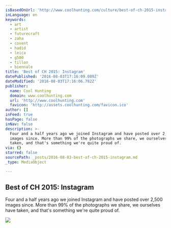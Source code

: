 ```yaml
---
isBasedOnUrl: 'http://www.coolhunting.com/culture/best-of-ch-2015-instagram'
inLanguage: en
keywords:
  - art
  - artist
  - futurecraft
  - zaha
  - covent
  - hadid
  - leica
  - g500
  - tillon
  - biennale
title: 'Best of CH 2015: Instagram'
datePublished: '2016-08-03T17:16:09.089Z'
dateModified: '2016-08-03T17:16:06.782Z'
publisher:
  name: Cool Hunting
  domain: www.coolhunting.com
  url: 'http://www.coolhunting.com'
  favicon: 'http://assets.coolhunting.com/favicon.ico'
author: []
inFeed: true
hasPage: false
inNav: false
description: >-
  Four and a half years ago we joined Instagram and have posted over 2,500
  images since. More than 99% of the photographs we share, we ourselves have
  taken, and that's something we're quite proud of.
via: {}
starred: false
sourcePath: _posts/2016-08-03-best-of-ch-2015-instagram.md
_type: MediaObject

---
```

<article style=""><h1>Best of CH 2015: Instagram</h1><p>Four and a half years ago we joined Instagram and have posted over 2,500 images since. More than 99% of the photographs we share, we ourselves have taken, and that's something we're quite proud of.</p><img src="http://assets.coolhunting.com/coolhunting/2015/12/21/large_Best-of-CH-2015-Instagram.jpg" /></article>